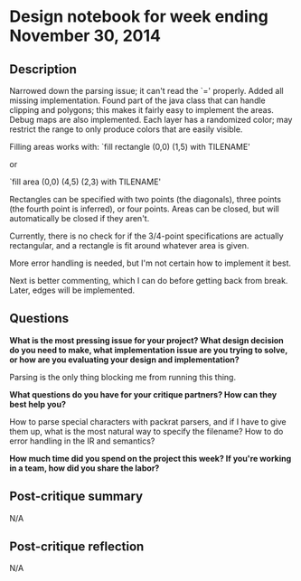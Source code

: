 # Design notebook for week ending November 30, 2014

## Description

Narrowed down the parsing issue; it can't read the `=' properly.
Added all missing implementation. Found part of the java class that can handle clipping and polygons; this makes it fairly easy to implement the areas.
Debug maps are also implemented. Each layer has a randomized color; may restrict the range to only produce colors that are easily visible.

Filling areas works with:
`fill rectangle (0,0) (1,5) with TILENAME'

or

`fill area (0,0) (4,5) (2,3) with TILENAME'

Rectangles can be specified with two points (the diagonals), three points (the fourth point is inferred), or four points. Areas can be closed, but will automatically be closed if they aren't.

Currently, there is no check for if the 3/4-point specifications are actually rectangular, and a rectangle is fit around whatever area is given.

More error handling is needed, but I'm not certain how to implement it best.

Next is better commenting, which I can do before getting back from break. Later, edges will be implemented.

## Questions

**What is the most pressing issue for your project? What design decision do
you need to make, what implementation issue are you trying to solve, or how
are you evaluating your design and implementation?**

Parsing is the only thing blocking me from running this thing.

**What questions do you have for your critique partners? How can they best help
you?**

How to parse special characters with packrat parsers, and if I have to give them up, what is the most natural way to specify the filename?
How to do error handling in the IR and semantics?

**How much time did you spend on the project this week? If you're working in a
team, how did you share the labor?**

## Post-critique summary

N/A

## Post-critique reflection

N/A

